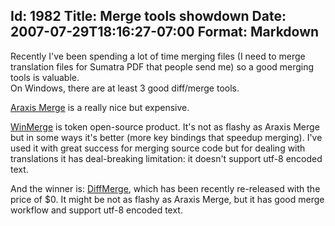 Id: 1982
Title: Merge tools showdown
Date: 2007-07-29T18:16:27-07:00
Format: Markdown
--------------
Recently I've been spending a lot of time merging files (I need to merge
translation files for Sumatra PDF that people send me) so a good merging
tools is valuable.\
On Windows, there are at least 3 good diff/merge tools.

[Araxis Merge](http://www.araxis.com/merge/) is a really nice but
expensive.

[WinMerge](http://winmerge.org/) is token open-source product. It's not
as flashy as Araxis Merge but in some ways it's better (more key
bindings that speedup merging). I've used it with great success for
merging source code but for dealing with translations it has
deal-breaking limitation: it doesn't support utf-8 encoded text.

And the winner is:
[DiffMerge](http://www.sourcegear.com/diffmerge/index.html), which has
been recently re-released with the price of $0. It might be not as
flashy as Araxis Merge, but it has good merge workflow and support utf-8
encoded text.
